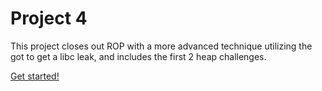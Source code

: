 # Project 4

This project closes out ROP with a more advanced technique utilizing the got to get a libc leak, and includes the first 2 heap challenges.

[Get started!](/resources/projects/cs390r_project4_2023.zip)

